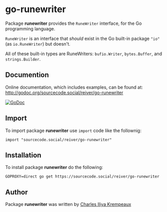 # go-runewriter

Package **runewriter** provides the `RuneWriter` interface, for the Go programming language.

`RuneWriter` is an interface that _should_ exist in the Go built-in package `"io"` (as `io.RuneWriter`) but doesn't.

All of these built-in types are RuneWriters: `bufio.Writer`, `bytes.Buffer`, and `strings.Builder`.

## Documention

Online documentation, which includes examples, can be found at: http://godoc.org/sourcecode.social/reiver/go-runewriter

[![GoDoc](https://godoc.org/sourcecode.social/reiver/go-runewriter?status.svg)](https://godoc.org/sourcecode.social/reiver/go-runewriter)

## Import

To import package **runewriter** use `import` code like the follownig:
```
import "sourcecode.social/reiver/go-runewriter"
```

## Installation

To install package **runewriter** do the following:
```
GOPROXY=direct go get https://sourcecode.social/reiver/go-runewriter
```

## Author

Package **runewriter** was written by [Charles Iliya Krempeaux](http://changelog.ca)
